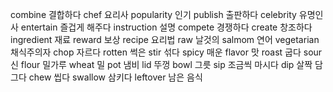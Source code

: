 combine	결합하다
chef	요리사
popularity	인기
publish	출판하다
celebrity	유명인사
entertain	즐겁게 해주다
instruction	설명
compete	경쟁하다
create	창조하다
ingredient	재료
reward	보상
recipe	요리법
raw	날것의
salmom	연어
vegetarian	채식주의자
chop	자르다
rotten	썩은
stir	섞다
spicy	매운
flavor	맛
roast	굽다
sour	신
flour	밀가루
wheat	밀
pot	냄비
lid	뚜껑
bowl	그릇
sip	조금씩 마시다
dip	살짝 담그다
chew	씹다
swallow	삼키다
leftover	남은 음식
